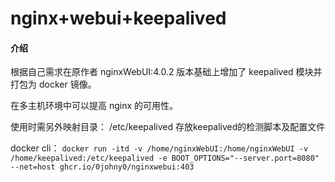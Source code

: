 # nginx+webui+keepalived

#### 介绍
根据自己需求在原作者 nginxWebUI:4.0.2 版本基础上增加了 keepalived 模块并打包为 docker 镜像。

在多主机环境中可以提高 nginx 的可用性。

使用时需另外映射目录：
/etc/keepalived 存放keepalived的检测脚本及配置文件

docker cli：
`docker run -itd -v /home/nginxWebUI:/home/nginxWebUI -v /home/keepalived:/etc/keepalived -e BOOT_OPTIONS="--server.port=8080" --net=host ghcr.io/0johny0/nginxwebui:403`
